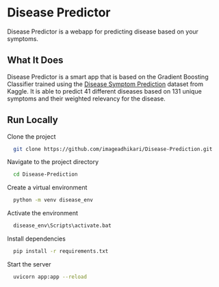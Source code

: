 
# Disease Predictor

Disease Predictor is a webapp for predicting disease based on your symptoms. 

## What It Does

Disease Predictor is a smart app that is based on the Gradient Boosting Classifier trained using the [Disease Symptom Prediction](https://www.kaggle.com/datasets/itachi9604/disease-symptom-description-dataset?resource=download&select=symptom_precaution.csv) dataset from Kaggle. It is able to predict 41 different diseases based on 131 unique symptoms and their weighted relevancy for the disease. 


## Run Locally

Clone the project

```bash
  git clone https://github.com/imageadhikari/Disease-Prediction.git
```

Navigate to the project directory

```bash
  cd Disease-Prediction
```

Create a virtual environment

```bash
  python -m venv disease_env
```

Activate the environment

```bash
  disease_env\Scripts\activate.bat
```

Install dependencies

```bash
  pip install -r requirements.txt
```

Start the server

```bash
  uvicorn app:app --reload
```

